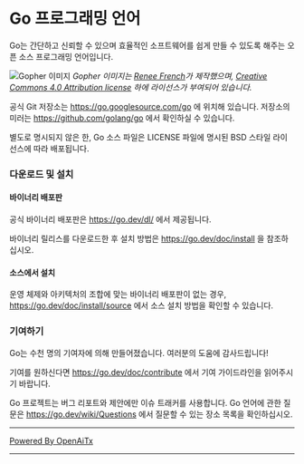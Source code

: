 # Go 프로그래밍 언어

Go는 간단하고 신뢰할 수 있으며 효율적인 소프트웨어를 쉽게 만들 수 있도록 해주는 오픈 소스 프로그래밍 언어입니다.

![Gopher 이미지](https://golang.org/doc/gopher/fiveyears.jpg)
*Gopher 이미지는 [Renee French][rf]가 제작했으며, [Creative Commons 4.0 Attribution license][cc4-by] 하에 라이선스가 부여되어 있습니다.*

공식 Git 저장소는 https://go.googlesource.com/go 에 위치해 있습니다. 저장소의 미러는 https://github.com/golang/go 에서 확인하실 수 있습니다.

별도로 명시되지 않은 한, Go 소스 파일은 LICENSE 파일에 명시된 BSD 스타일 라이선스에 따라 배포됩니다.

### 다운로드 및 설치

#### 바이너리 배포판

공식 바이너리 배포판은 https://go.dev/dl/ 에서 제공됩니다.

바이너리 릴리스를 다운로드한 후 설치 방법은 https://go.dev/doc/install 을 참조하십시오.

#### 소스에서 설치

운영 체제와 아키텍처의 조합에 맞는 바이너리 배포판이 없는 경우,
https://go.dev/doc/install/source 에서 소스 설치 방법을 확인할 수 있습니다.

### 기여하기

Go는 수천 명의 기여자에 의해 만들어졌습니다. 여러분의 도움에 감사드립니다!

기여를 원하신다면 https://go.dev/doc/contribute 에서 기여 가이드라인을 읽어주시기 바랍니다.

Go 프로젝트는 버그 리포트와 제안에만 이슈 트래커를 사용합니다. Go 언어에 관한 질문은 https://go.dev/wiki/Questions 에서 질문할 수 있는 장소 목록을 확인하십시오.

[rf]: https://reneefrench.blogspot.com/
[cc4-by]: https://creativecommons.org/licenses/by/4.0/

---

[Powered By OpenAiTx](https://github.com/OpenAiTx/OpenAiTx)

---